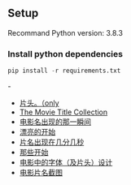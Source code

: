 
## Setup

Recommand Python version: 3.8.3

### Install python dependencies

```python
pip install -r requirements.txt
``` 



\-
- [片头。（only](https://www.douban.com/photos/album/119457425/)
- [The Movie Title Collection](https://www.douban.com/photos/album/1628118090/)
- [电影名出现的那一瞬间](https://www.douban.com/photos/album/43066716/)
- [漂亮的开始](https://www.douban.com/photos/album/63246190/)
- [片名出现在几分几秒](https://www.douban.com/photos/album/127285806/)
- [那些开始](https://www.douban.com/photos/album/81549904/)
- [电影中的字体（及片头）设计](https://www.douban.com/photos/album/65903377/)
- [电影片名截图](https://www.douban.com/photos/album/69258830/)